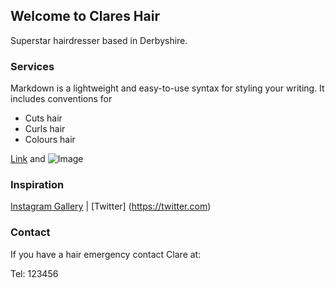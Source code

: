 ## Welcome to Clares Hair

Superstar hairdresser based in Derbyshire.

### Services

Markdown is a lightweight and easy-to-use syntax for styling your writing. It includes conventions for

- Cuts hair
- Curls hair
- Colours hair

[Link](url) and ![Image](src)



### Inspiration

[Instagram Gallery](https://instagram.com) | [Twitter] (https://twitter.com)

### Contact

If you have a hair emergency contact Clare at:

Tel: 123456
